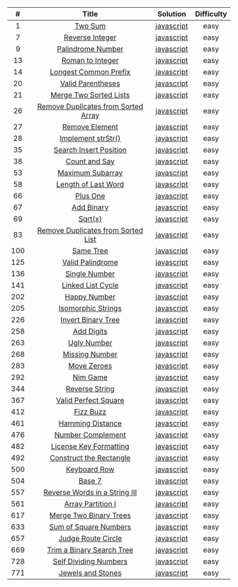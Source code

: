 |  #  |                                                         Title                                                         |                                                   Solution                                                    | Difficulty |
| :-: | :-------------------------------------------------------------------------------------------------------------------: | :-----------------------------------------------------------------------------------------------------------: | :--------: |
|  1  |                             [Two Sum](https://leetcode.com/problems/two-sum/description/)                             |             [javascript](https://github.com/pavelShen/myLeetcode/blob/master/src/0001_TwoSum.js)              |    easy    |
|  7  |                     [Reverse Integer](https://leetcode.com/problems/reverse-integer/description/)                     |         [javascript](https://github.com/pavelShen/myLeetcode/blob/master/src/0007_ReverseInteger.js)          |    easy    |
|  9  |                   [Palindrome Number](https://leetcode.com/problems/palindrome-number/description/)                   |        [javascript](https://github.com/pavelShen/myLeetcode/blob/master/src/0009_PalindromeNumber.js)         |    easy    |
| 13  |                    [Roman to Integer](https://leetcode.com/problems/roman-to-integer/description/)                    |         [javascript](https://github.com/pavelShen/myLeetcode/blob/master/src/0013_RomanToInteger.js)          |    easy    |
| 14  |               [Longest Common Prefix](https://leetcode.com/problems/longest-common-prefix/description/)               |       [javascript](https://github.com/pavelShen/myLeetcode/blob/master/src/0014_LongestCommonPrefix.js)       |    easy    |
| 20  |                   [Valid Parentheses](https://leetcode.com/problems/valid-parentheses/description/)                   |        [javascript](https://github.com/pavelShen/myLeetcode/blob/master/src/0020_ValidParentheses.js)         |    easy    |
| 21  |              [Merge Two Sorted Lists](https://leetcode.com/problems/merge-two-sorted-lists/description/)              |       [javascript](https://github.com/pavelShen/myLeetcode/blob/master/src/0021_MergeTwoSortedLists.js)       |    easy    |
| 26  | [Remove Duplicates from Sorted Array](https://leetcode.com/problems/remove-duplicates-from-sorted-array/description/) | [javascript](https://github.com/pavelShen/myLeetcode/blob/master/src/0026_RemoveDuplicatesFromSortedArray.js) |    easy    |
| 27  |                      [Remove Element](https://leetcode.com/problems/remove-element/description/)                      |          [javascript](https://github.com/pavelShen/myLeetcode/blob/master/src/0027_RemoveElement.js)          |    easy    |
| 28  |                   [Implement strStr()](https://leetcode.com/problems/implement-strstr/description/)                   |        [javascript](https://github.com/pavelShen/myLeetcode/blob/master/src/0028_Implement_strStr.js)         |    easy    |
| 35  |              [Search Insert Position](https://leetcode.com/problems/search-insert-position/description/)              |      [javascript](https://github.com/pavelShen/myLeetcode/blob/master/src/0035_SearchInsertPosition.js)       |    easy    |
| 38  |                       [Count and Say](https://leetcode.com/problems/count-and-say/description/)                       |           [javascript](https://github.com/pavelShen/myLeetcode/blob/master/src/0038_CountAndSay.js)           |    easy    |
| 53  |                    [Maximum Subarray](https://leetcode.com/problems/maximum-subarray/description/)                    |         [javascript](https://github.com/pavelShen/myLeetcode/blob/master/src/0053_MaximumSubarray.js)         |    easy    |
| 58  |                 [Length of Last Word](https://leetcode.com/problems/length-of-last-word/description/)                 |        [javascript](https://github.com/pavelShen/myLeetcode/blob/master/src/0058_LengthOfLastWord.js)         |    easy    |
| 66  |                            [Plus One](https://leetcode.com/problems/plus-one/description/)                            |             [javascript](https://github.com/pavelShen/myLeetcode/blob/master/src/0066_PlusOne.js)             |    easy    |
| 67  |                          [Add Binary](https://leetcode.com/problems/add-binary/description/)                          |            [javascript](https://github.com/pavelShen/myLeetcode/blob/master/src/0067_AddBinary.js)            |    easy    |
| 69  |                              [Sqrt(x)](https://leetcode.com/problems/sqrtx/description/)                              |              [javascript](https://github.com/pavelShen/myLeetcode/blob/master/src/0069_SqrtX.js)              |    easy    |
| 83  |  [Remove Duplicates from Sorted List](https://leetcode.com/problems/remove-duplicates-from-sorted-list/description/)  | [javascript](https://github.com/pavelShen/myLeetcode/blob/master/src/0083_RemoveDuplicatesFromSortedList.js)  |    easy    |
| 100 |                           [Same Tree](https://leetcode.com/problems/same-tree/description/)                           |            [javascript](https://github.com/pavelShen/myLeetcode/blob/master/src/0100_SameTree.js)             |    easy    |
| 125 |                    [Valid Palindrome](https://leetcode.com/problems/valid-palindrome/description/)                    |         [javascript](https://github.com/pavelShen/myLeetcode/blob/master/src/0125_ValidPalindrome.js)         |    easy    |
| 136 |                       [Single Number](https://leetcode.com/problems/single-number/description/)                       |          [javascript](https://github.com/pavelShen/myLeetcode/blob/master/src/0136_SingleNumber.js)           |    easy    |
| 141 |                   [Linked List Cycle](https://leetcode.com/problems/linked-list-cycle/description/)                   |         [javascript](https://github.com/pavelShen/myLeetcode/blob/master/src/0141_LinkedListCycle.js)         |    easy    |
| 202 |                        [Happy Number](https://leetcode.com/problems/happy-number/description/)                        |           [javascript](https://github.com/pavelShen/myLeetcode/blob/master/src/0202_HappyNumber.js)           |    easy    |
| 205 |                  [Isomorphic Strings](https://leetcode.com/problems/isomorphic-strings/description/)                  |        [javascript](https://github.com/pavelShen/myLeetcode/blob/master/src/0205_IsomorphicStrings.js)        |    easy    |
| 226 |                  [Invert Binary Tree](https://leetcode.com/problems/invert-binary-tree/description/)                  |        [javascript](https://github.com/pavelShen/myLeetcode/blob/master/src/0226_InvertBinaryTree.js)         |    easy    |
| 258 |                          [Add Digits](https://leetcode.com/problems/add-digits/description/)                          |            [javascript](https://github.com/pavelShen/myLeetcode/blob/master/src/0258_AddDigits.js)            |    easy    |
| 263 |                         [Ugly Number](https://leetcode.com/problems/ugly-number/description/)                         |           [javascript](https://github.com/pavelShen/myLeetcode/blob/master/src/0263_UglyNumber.js)            |    easy    |
| 268 |                      [Missing Number](https://leetcode.com/problems/missing-number/description/)                      |          [javascript](https://github.com/pavelShen/myLeetcode/blob/master/src/0268_MissingNumber.js)          |    easy    |
| 283 |                         [Move Zeroes](https://leetcode.com/problems/move-zeroes/description/)                         |           [javascript](https://github.com/pavelShen/myLeetcode/blob/master/src/0283_MoveZeroes.js)            |    easy    |
| 292 |                            [Nim Game](https://leetcode.com/problems/nim-game/description/)                            |             [javascript](https://github.com/pavelShen/myLeetcode/blob/master/src/0292_NimGame.js)             |    easy    |
| 344 |                      [Reverse String](https://leetcode.com/problems/reverse-string/description/)                      |          [javascript](https://github.com/pavelShen/myLeetcode/blob/master/src/0344_ReverseString.js)          |    easy    |
| 367 |                [Valid Perfect Square](https://leetcode.com/problems/valid-perfect-square/description/)                |       [javascript](https://github.com/pavelShen/myLeetcode/blob/master/src/0367_ValidPerfectSquare.js)        |    easy    |
| 412 |                           [Fizz Buzz](https://leetcode.com/problems/fizz-buzz/description/)                           |            [javascript](https://github.com/pavelShen/myLeetcode/blob/master/src/0412_FizzBuzz.js)             |    easy    |
| 461 |                    [Hamming Distance](https://leetcode.com/problems/hamming-distance/description/)                    |         [javascript](https://github.com/pavelShen/myLeetcode/blob/master/src/0461_HammingDistance.js)         |    easy    |
| 476 |                   [Number Complement](https://leetcode.com/problems/number-complement/description/)                   |        [javascript](https://github.com/pavelShen/myLeetcode/blob/master/src/0476_NumberComplement.js)         |    easy    |
| 482 |              [License Key Formatting](https://leetcode.com/problems/license-key-formatting/description/)              |      [javascript](https://github.com/pavelShen/myLeetcode/blob/master/src/0482_LicenseKeyFormatting.js)       |    easy    |
| 492 |             [Construct the Rectangle](https://leetcode.com/problems/construct-the-rectangle/description/)             |      [javascript](https://github.com/pavelShen/myLeetcode/blob/master/src/0492_ConstructTheRectangle.js)      |    easy    |
| 500 |                        [Keyboard Row](https://leetcode.com/problems/keyboard-row/description/)                        |           [javascript](https://github.com/pavelShen/myLeetcode/blob/master/src/0500_KeyboardRow.js)           |    easy    |
| 504 |                              [Base 7](https://leetcode.com/problems/base-7/description/)                              |              [javascript](https://github.com/pavelShen/myLeetcode/blob/master/src/0504_Base7.js)              |    easy    |
| 557 |       [Reverse Words in a String III](https://leetcode.com/problems/reverse-words-in-a-string-iii/description/)       |    [javascript](https://github.com/pavelShen/myLeetcode/blob/master/src/0557_ReverseWordsInAStringIII.js)     |    easy    |
| 561 |                   [Array Partition I](https://leetcode.com/problems/array-partition-i/description/)                   |         [javascript](https://github.com/pavelShen/myLeetcode/blob/master/src/0561_ArrayPartitionI.js)         |    easy    |
| 617 |              [Merge Two Binary Trees](https://leetcode.com/problems/merge-two-binary-trees/description/)              |       [javascript](https://github.com/pavelShen/myLeetcode/blob/master/src/0617_MergeTwoBinaryTrees.js)       |    easy    |
| 633 |               [Sum of Square Numbers](https://leetcode.com/problems/sum-of-square-numbers/description/)               |       [javascript](https://github.com/pavelShen/myLeetcode/blob/master/src/0633_SumOfSquareNumbers.js)        |    easy    |
| 657 |                  [Judge Route Circle](https://leetcode.com/problems/judge-route-circle/description/)                  |        [javascript](https://github.com/pavelShen/myLeetcode/blob/master/src/0657_JudgeRouteCircle.js)         |    easy    |
| 669 |           [Trim a Binary Search Tree](https://leetcode.com/problems/trim-a-binary-search-tree/description/)           |      [javascript](https://github.com/pavelShen/myLeetcode/blob/master/src/0669_TrimBinarySearchTree.js)       |    easy    |
| 728 |               [Self Dividing Numbers](https://leetcode.com/problems/self-dividing-numbers/description/)               |       [javascript](https://github.com/pavelShen/myLeetcode/blob/master/src/0728_SelfDividingNumbers.js)       |    easy    |
| 771 |                   [Jewels and Stones](https://leetcode.com/problems/jewels-and-stones/description/)                   |         [javascript](https://github.com/pavelShen/myLeetcode/blob/master/src/0771_JewelsAndStones.js)         |    easy    |

